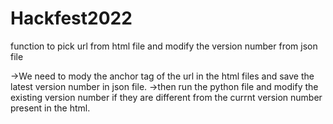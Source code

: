 # Hackfest2022
function to pick url from html file and modify the version number from json file 


->We need to mody the anchor tag of the url in the html files and save the latest version number in json file.
->then run the python file and modify the existing version number if they are different from the currnt version number present in the html.
